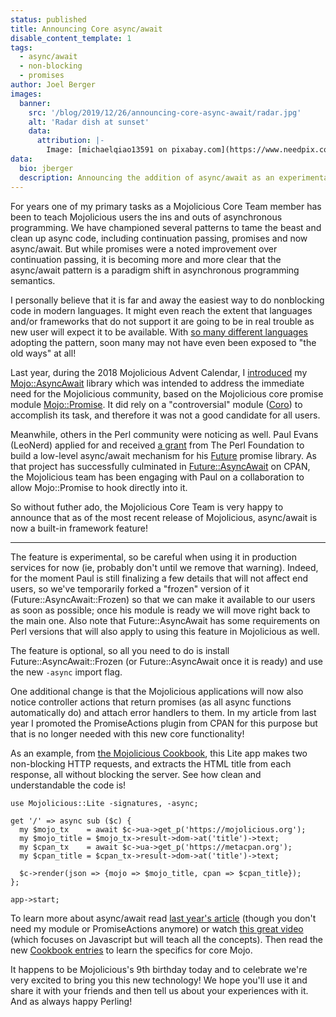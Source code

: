 ```yaml
---
status: published
title: Announcing Core async/await
disable_content_template: 1
tags:
  - async/await
  - non-blocking
  - promises
author: Joel Berger
images:
  banner:
    src: '/blog/2019/12/26/announcing-core-async-await/radar.jpg'
    alt: 'Radar dish at sunset'
    data:
      attribution: |-
        Image: [michaelqiao13591 on pixabay.com](https://www.needpix.com/photo/1768752/radar-blue-cozy-gorgeous-free-pictures-free-photos-free-images-royalty-free-free-illustrations)
data:
  bio: jberger
  description: Announcing the addition of async/await as an experimental core feature
---
```

For years one of my primary tasks as a Mojolicious Core Team member has been to teach Mojolicious users the ins and outs of asynchronous programming.
We have championed several patterns to tame the beast and clean up async code, including continuation passing, promises and now async/await.
But while promises were a noted improvement over continuation passing, it is becoming more and more clear that the async/await pattern is a paradigm shift in asynchronous programming semantics.

I personally believe that it is far and away the easiest way to do nonblocking code in modern languages.
It might even reach the extent that languages and/or frameworks that do not support it are going to be in real trouble as new user will expect it to be available.
With [so many different languages](https://en.wikipedia.org/wiki/Async/await) adopting the pattern, soon many may not have even been exposed to "the old ways" at all!

Last year, during the 2018 Mojolicious Advent Calendar, I [introduced](https://mojolicious.io/blog/2018/12/24/async-await-the-mojo-way/) my [Mojo::AsyncAwait](https://metacpan.org/pod/Mojo::AsyncAwait) library which was intended to address the immediate need for the Mojolicious community, based on the Mojolicious core promise module [Mojo::Promise](https://mojolicious.org/perldoc/Mojo/Promise).
It did rely on a "controversial" module ([Coro](https://metacpan.org/pod/Coro)) to accomplish its task, and therefore it was not a good candidate for all users.

Meanwhile, others in the Perl community were noticing as well.
Paul Evans (LeoNerd) applied for and received [a grant](https://news.perlfoundation.org/post/grant_proposal_futureasyncawai) from The Perl Foundation to build a low-level async/await mechanism for his [Future](https://metacpan.org/pod/Future) promise library.
As that project has successfully culminated in [Future::AsyncAwait](https://metacpan.org/pod/Future::AsyncAwait) on CPAN, the Mojolicious team has been engaging with Paul on a collaboration to allow Mojo::Promise to hook directly into it.

So without futher ado, the Mojolicious Core Team is very happy to announce that as of the most recent release of Mojolicious, async/await is now a built-in framework feature!

---

The feature is experimental, so be careful when using it in production services for now (ie, probably don't until we remove that warning).
Indeed, for the moment Paul is still finalizing a few details that will not affect end users, so we've temporarily forked a "frozen" version of it (Future::AsyncAwait::Frozen) so that we can make it available to our users as soon as possible; once his module is ready we will move right back to the main one.
Also note that Future::AsyncAwait has some requirements on Perl versions that will also apply to using this feature in Mojolicious as well.

The feature is optional, so all you need to do is install Future::AsyncAwait::Frozen (or Future::AsyncAwait once it is ready) and use the new `-async` import flag.

One additional change is that the Mojolicious applications will now also notice controller actions that return promises (as all async functions automatically do) and attach error handlers to them.
In my article from last year I promoted the PromiseActions plugin from CPAN for this purpose but that is no longer needed with this new core functionality!

As an example, from [the Mojolicious Cookbook](https://mojolicious.org/perldoc/Mojolicious/Guides/Cookbook#async-await), this Lite app makes two non-blocking HTTP requests, and extracts the HTML title from each response, all without blocking the server.
See how clean and understandable the code is!

    use Mojolicious::Lite -signatures, -async;

    get '/' => async sub ($c) {
      my $mojo_tx    = await $c->ua->get_p('https://mojolicious.org');
      my $mojo_title = $mojo_tx->result->dom->at('title')->text;
      my $cpan_tx    = await $c->ua->get_p('https://metacpan.org');
      my $cpan_title = $cpan_tx->result->dom->at('title')->text;

      $c->render(json => {mojo => $mojo_title, cpan => $cpan_title});
    };

    app->start;

To learn more about async/await read [last year's article](https://mojolicious.io/blog/2018/12/24/async-await-the-mojo-way/) (though you don't need my module or PromiseActions anymore) or watch [this great video](https://www.youtube.com/watch?v=gB-OmN1egV8) (which focuses on Javascript but will teach all the concepts).
Then read the new [Cookbook entries](https://mojolicious.org/perldoc/Mojolicious/Guides/Cookbook#async-await) to learn the specifics for core Mojo.

It happens to be Mojolicious's 9th birthday today and to celebrate we're very excited to bring you this new technology!
We hope you'll use it and share it with your friends and then tell us about your experiences with it.
And as always happy Perling!
